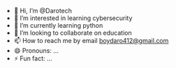 - 👋 Hi, I’m @Darotech
- 👀 I’m interested in learning cybersecurity 
- 🌱 I’m currently learning python 
- 💞️ I’m looking to collaborate on education 
- 📫 How to reach me by email boydaro412@gmail.com
- 😄 Pronouns: ...
- ⚡ Fun fact: ...

<!---
Darotech/Darotech is a ✨ special ✨ repository because its `README.md` (this file) appears on your GitHub profile.
You can click the Preview link to take a look at your changes.
--->
